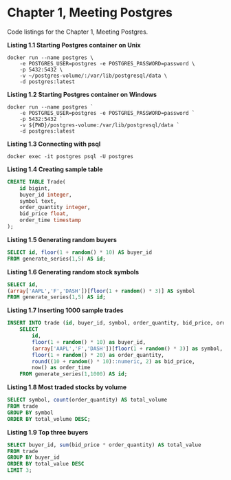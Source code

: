 # Chapter 1, Meeting Postgres

Code listings for the Chapter 1, Meeting Postgres.

**Listing 1.1 Starting Postgres container on Unix**
```shell
docker run --name postgres \
    -e POSTGRES_USER=postgres -e POSTGRES_PASSWORD=password \
    -p 5432:5432 \
    -v ~/postgres-volume/:/var/lib/postgresql/data \
    -d postgres:latest
```

**Listing 1.2 Starting Postgres container on Windows**
```shell
docker run --name postgres `
    -e POSTGRES_USER=postgres -e POSTGRES_PASSWORD=password `
    -p 5432:5432 `
    -v ${PWD}/postgres-volume:/var/lib/postgresql/data `
    -d postgres:latest
```

**Listing 1.3 Connecting with psql**
```shell
docker exec -it postgres psql -U postgres
```

**Listing 1.4 Creating sample table**
```sql
CREATE TABLE Trade(
    id bigint,
    buyer_id integer,
    symbol text,
    order_quantity integer,
    bid_price float,
    order_time timestamp
);
```

**Listing 1.5 Generating random buyers**
```sql
SELECT id, floor(1 + random() * 10) AS buyer_id 
FROM generate_series(1,5) AS id;
```

**Listing 1.6 Generating random stock symbols**
```sql
SELECT id, 
(array['AAPL','F','DASH'])[floor(1 + random() * 3)] AS symbol 
FROM generate_series(1,5) AS id;
```

**Listing 1.7 Inserting 1000 sample trades**
```sql
INSERT INTO trade (id, buyer_id, symbol, order_quantity, bid_price, order_time)
    SELECT
        id,
        floor(1 + random() * 10) as buyer_id,
        (array['AAPL','F','DASH'])[floor(1 + random() * 3)] as symbol,
        floor(1 + random() * 20) as order_quantity,
        round((10 + random() * 10)::numeric, 2) as bid_price,
        now() as order_time
    FROM generate_series(1,1000) AS id;
```

**Listing 1.8 Most traded stocks by volume**
```sql
SELECT symbol, count(order_quantity) AS total_volume
FROM trade
GROUP BY symbol
ORDER BY total_volume DESC;
```

**Listing 1.9 Top three buyers**
```sql
SELECT buyer_id, sum(bid_price * order_quantity) AS total_value
FROM trade
GROUP BY buyer_id
ORDER BY total_value DESC
LIMIT 3;
```
